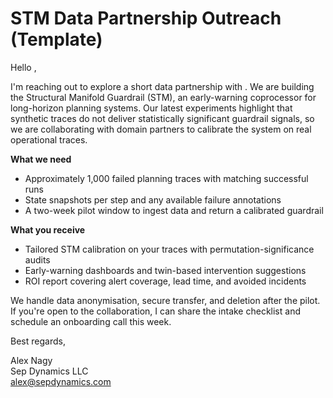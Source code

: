 # STM Data Partnership Outreach (Template)

Hello <Name>,

I'm reaching out to explore a short data partnership with <Company>. We are
building the Structural Manifold Guardrail (STM), an early-warning coprocessor
for long-horizon planning systems. Our latest experiments highlight that
synthetic traces do not deliver statistically significant guardrail signals, so
we are collaborating with domain partners to calibrate the system on real
operational traces.

**What we need**
- Approximately 1,000 failed planning traces with matching successful runs
- State snapshots per step and any available failure annotations
- A two-week pilot window to ingest data and return a calibrated guardrail

**What you receive**
- Tailored STM calibration on your traces with permutation-significance audits
- Early-warning dashboards and twin-based intervention suggestions
- ROI report covering alert coverage, lead time, and avoided incidents

We handle data anonymisation, secure transfer, and deletion after the pilot. If
you're open to the collaboration, I can share the intake checklist and schedule
an onboarding call this week.

Best regards,

Alex Nagy  \
Sep Dynamics LLC  \
alex@sepdynamics.com

